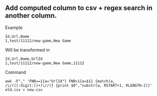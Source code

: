 ## Add computed column to csv + regex search in another column.

Example
```
Id,Url,Name
1,test/11112/new-game,New Game
```

Will be transformed in
```
Id,Url,Name,UrlId
1,test/11112/new-game,New Game,11112
```

Command
```
awk -F"," 'FNR==1{a="UrlId"} FNR>1{a=$1} {match(a, /\/([[:digit:]]+)\//)} {print $0","substr(a, RSTART+1, RLENGTH-2)}' old.csv > new.csv
```
